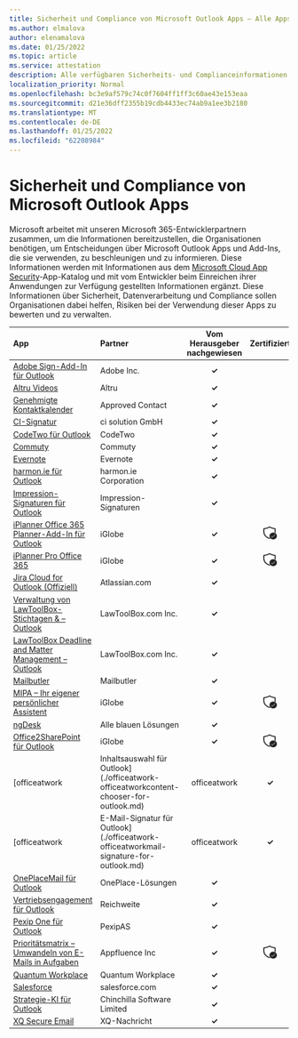```yaml
---
title: Sicherheit und Compliance von Microsoft Outlook Apps – Alle Apps
ms.author: elmalova
author: elenamalova
ms.date: 01/25/2022
ms.topic: article
ms.service: attestation
description: Alle verfügbaren Sicherheits- und Complianceinformationen für alle Microsoft Outlook-Apps.
localization_priority: Normal
ms.openlocfilehash: bc3e9af579c74c0f7604ff1ff3c60ae43e153eaa
ms.sourcegitcommit: d21e36dff2355b19cdb4433ec74ab9a1ee3b2180
ms.translationtype: MT
ms.contentlocale: de-DE
ms.lasthandoff: 01/25/2022
ms.locfileid: "62208984"
---
```

# <a name="microsoft-outlook-apps-security-and-compliance"></a>Sicherheit und Compliance von Microsoft Outlook Apps

Microsoft arbeitet mit unseren Microsoft 365-Entwicklerpartnern zusammen, um die Informationen bereitzustellen, die Organisationen benötigen, um Entscheidungen über Microsoft Outlook Apps und Add-Ins, die sie verwenden, zu beschleunigen und zu informieren. Diese Informationen werden mit Informationen aus dem [Microsoft Cloud App Security](https://www.microsoft.com/en-us/enterprise-mobility-security/cloud-app-security)-App-Katalog und mit vom Entwickler beim Einreichen ihrer Anwendungen zur Verfügung gestellten Informationen ergänzt. Diese Informationen über Sicherheit, Datenverarbeitung und Compliance sollen Organisationen dabei helfen, Risiken bei der Verwendung dieser Apps zu bewerten und zu verwalten.

| **App** | **Partner** | **Vom Herausgeber nachgewiesen** | **Zertifiziert** |
|:--------|:------------|:----------------------:|:-------------:|
| [Adobe Sign-Add-In für Outlook](./adobe-inc-sign-add-in-for-outlook.md) | Adobe Inc. | **✓** |  |
| [Altru Videos](./altru-videos.md) | Altru | **✓** |  |
| [Genehmigte Kontaktkalender](./approved-contact-calendars.md) | Approved Contact | **✓** |  |
| [CI-Signatur](./ci-solution-gmbh-signature.md) | ci solution GmbH | **✓** |  |
| [CodeTwo für Outlook](./codetwo-for-outlook.md) | CodeTwo | **✓** |  |
| [Commuty](./commuty.md) | Commuty | **✓** |  |
| [Evernote](./evernote.md) | Evernote | **✓** |  |
| [harmon.ie für Outlook](./harmonie-corporation-for-outlook.md) | harmon.ie Corporation | **✓** |  |
| [Impression-Signaturen für Outlook](./impression-signatures-for-outlook.md) | Impression-Signaturen | **✓** |  |
| [iPlanner Office 365 Planner-Add-In für Outlook](./iglobe-iplanner-office-365-planner-add-in-for-outlook.md) | iGlobe | **✓** | <img alt="Certified application badge" src="../media/certified-badge.png" height="25" width="25" /> |
| [iPlanner Pro Office 365](./iglobe-iplanner-pro-office-365.md) | iGlobe | **✓** | <img alt="Certified application badge" src="../media/certified-badge.png" height="25" width="25" /> |
| [Jira Cloud for Outlook (Offiziell)](./atlassiancom-jira-cloud-for-outlook-official.md) | Atlassian.com | **✓** |  |
| [Verwaltung von LawToolBox-Stichtagen &amp; – Outlook](./lawtoolboxcom-inc-lawtoolbox-deadlines-and-matter-management-outlook.md) | LawToolBox.com Inc. | **✓** |  |
| [LawToolBox Deadline and Matter Management – Outlook](./lawtoolboxcom-inc-lawtoolbox-deadlines-and-matter-management-outlook.md) | LawToolBox.com Inc. | **✓** |  |
| [Mailbutler](./mailbutler.md) | Mailbutler | **✓** |  |
| [MIPA – Ihr eigener persönlicher Assistent](./iglobe-mipa-your-own-personal-assistant.md) | iGlobe | **✓** | <img alt="Certified application badge" src="../media/certified-badge.png" height="25" width="25" /> |
| [ngDesk](./all-blue-solutions-ngdesk.md) | Alle blauen Lösungen | **✓** |  |
| [Office2SharePoint für Outlook](./iglobe-office2sharepoint-for-outlook.md) | iGlobe | **✓** | <img alt="Certified application badge" src="../media/certified-badge.png" height="25" width="25" /> |
| [officeatwork | Inhaltsauswahl für Outlook](./officeatwork-officeatworkcontent-chooser-for-outlook.md) | officeatwork | **✓** | <img alt="Certified application badge" src="../media/certified-badge.png" height="25" width="25" /> |
| [officeatwork | E-Mail-Signatur für Outlook](./officeatwork-officeatworkmail-signature-for-outlook.md) | officeatwork | **✓** |  |
| [OnePlaceMail für Outlook](./oneplace-solutions-oneplacemail-for-outlook.md) | OnePlace-Lösungen | **✓** |  |
| [Vertriebsengagement für Outlook](./outreach-sales-engagement-for-outlook.md) | Reichweite | **✓** |  |
| [Pexip One für Outlook](./pexipas-pexip-one-for-outlook.md) | PexipAS | **✓** |  |
| [Prioritätsmatrix – Umwandeln von E-Mails in Aufgaben](./appfluence-inc-priority-matrix-turn-emails-into-tasks.md) | Appfluence Inc | **✓** | <img alt="Certified application badge" src="../media/certified-badge.png" height="25" width="25" /> |
| [Quantum Workplace](./quantum-workplace.md) | Quantum Workplace | **✓** |  |
| [Salesforce](./salesforcecom-salesforce.md) | salesforce.com | **✓** |  |
| [Strategie-KI für Outlook](./chinchilla-software-limited-strategy-ai-for-outlook.md) | Chinchilla Software Limited | **✓** |  |
| [XQ Secure Email](./xq-message-secure-email.md) | XQ-Nachricht | **✓** |  |
